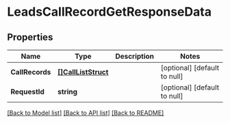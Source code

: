 # LeadsCallRecordGetResponseData

## Properties
Name | Type | Description | Notes
------------ | ------------- | ------------- | -------------
**CallRecords** | [**[]CallListStruct**](call_list_struct.md) |  | [optional] [default to null]
**RequestId** | **string** |  | [optional] [default to null]

[[Back to Model list]](../README.md#documentation-for-models) [[Back to API list]](../README.md#documentation-for-api-endpoints) [[Back to README]](../README.md)


